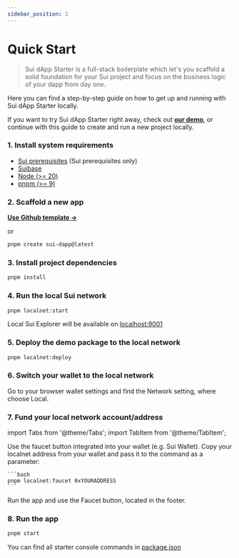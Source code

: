 ```yaml
---
sidebar_position: 1
---
```


# Quick Start

> Sui dApp Starter is a full-stack boilerplate which let's you scaffold a solid foundation for your Sui project and focus on the business logic of your dapp from day one.

Here you can find a step-by-step guide on how to get up and running with Sui dApp Starter locally.

If you want to try Sui dApp Starter right away, check out **[our demo](https://demo.sui-dapp-starter.dev/)**, 
or continue with this guide to create and run a new project locally.

### 1. Install system requirements

- [Sui prerequisites](https://docs.sui.io/build/install#prerequisites) (Sui prerequisites only)
- [Suibase](https://suibase.io/how-to/install.html)
- [Node (>= 20)](https://nodejs.org/en/download/)
- [pnpm (>= 9)](https://pnpm.io/installation)

### 2. Scaffold a new app

**[Use Github template ->](https://github.com/new?template_name=sui-dapp-starter&template_owner=kkomelin&name=my-first-sui-dapp)**

or

```bash
pnpm create sui-dapp@latest
```

### 3. Install project dependencies

```bash
pnpm install
```

### 4. Run the local Sui network

```bash
pnpm localnet:start
```

Local Sui Explorer will be available on [localhost:9001](http://localhost:9001/)

### 5. Deploy the demo package to the local network

```bash
pnpm localnet:deploy
```

### 6. Switch your wallet to the local network 

Go to your browser wallet settings and find the Network setting, where choose Local.

### 7. Fund your local network account/address

import Tabs from '@theme/Tabs';
import TabItem from '@theme/TabItem';

<Tabs>
  <TabItem value="wallet" label="Wallet" default>
    Use the faucet button integrated into your wallet (e.g. Sui Wallet).
  </TabItem>
  <TabItem value="console" label="Console">
    Copy your localnet address from your wallet and pass it to the command as a parameter:

    ```bash
    pnpm localnet:faucet 0xYOURADDRESS
    ```
  </TabItem>
  <TabItem value="app" label="App">
    Run the app and use the Faucet button, located in the footer.
  </TabItem>
</Tabs>

### 8. Run the app

```bash
pnpm start
```

You can find all starter console commands in [package.json](https://github.com/kkomelin/sui-dapp-starter/blob/main/package.json)
